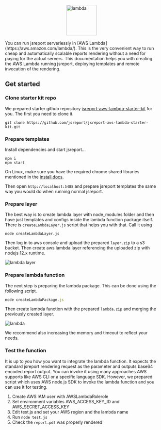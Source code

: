 

<img src="/blog/lambda.png" alt="lambda" width="100" style="margin-left: auto;margin-right: auto; display: block"/>
<br/>
You can run jsreport serverlessly in [AWS Lambda](https://aws.amazon.com/lambda/). This is the very convenient way to run cheap and automatically scalable reports rendering without a need for paying for the actual servers.
This documentation helps you with creating the AWS Lambda running jsreport, deploying templates and remote invocation of the rendering.

## Get started

### Clone starter kit repo
We prepared starter github repository [jsreport-aws-lambda-starter-kit](https://github.com/jsreport/jsreport/tree/master/packages/jsreport-aws-lambda-starter-kit) for you.
The first you need to clone it.
```
git clone https://github.com/jsreport/jsreport-aws-lambda-starter-kit.git
```

### Prepare templates

Install dependencies and start jsreport...
```
npm i
npm start
```

On Linux, make sure you have the required chrome shared libraries mentioned in the [install docs](/on-prem).

Then open `http://localhost:5488` and prepare jsreport templates the same way you would do when running normal jsreport.

### Prepare layer
The best way is to create lambda layer with node_modules folder and then have just templates and configs inside the lambda function package itself. There is `createLambdaLayer.js` script that helps you with that.
Call it using 
```
node createLambdaLayer.js
```
Then log in to aws console and upload the prepared `layer.zip` to a s3 bucket.
Then create aws lambda layer referencing the uploaded zip with nodejs 12.x runtime.

![lambda layer](/img/lambda-layer.png)

### Prepare lambda function
The next step is preparing the lambda package. This can be done using the following script.
```js
node createLambdaPackage.js
```
Then create lambda function with the prepared `lambda.zip` and merging the previously created layer.

![lambda](/img/lambda.png)

We recommend also increasing the memory and timeout to reflect your needs.

### Test the function
It is up to you how you want to integrate the lambda function. 
It expects the standard jsreport rendering request as the parameter and outputs base64 encoded report output.
You can invoke it using many approaches AWS supports like AWS CLI or a specific language SDK.
However, we prepared script which uses AWS node.js SDK to invoke the lambda function and you can use it for testing.

1. Create AWS IAM user with AWSLambdaRolerole
2. Set environment variables AWS_ACCESS_KEY_ID and AWS_SECRET_ACCESS_KEY
3. Edit test.js and set your AWS region and the lambda name
4. Run `node test.js`
5. Check the `report.pdf` was properly rendered
